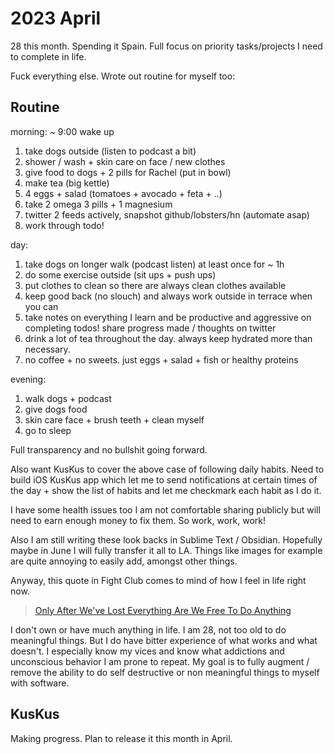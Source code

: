 # 2023 April

28 this month. Spending it Spain. Full focus on priority tasks/projects I need to complete in life.

Fuck everything else. Wrote out routine for myself too:

## Routine

morning: ~ 9:00 wake up

1. take dogs outside (listen to podcast a bit)
2. shower / wash + skin care on face / new clothes
3. give food to dogs + 2 pills for Rachel (put in bowl)
4. make tea (big kettle)
5. 4 eggs + salad (tomatoes + avocado + feta + ..)
6. take 2 omega 3 pills + 1 magnesium
7. twitter 2 feeds actively, snapshot github/lobsters/hn (automate asap)
8. work through todo!

day:

1. take dogs on longer walk (podcast listen) at least once for ~ 1h
2. do some exercise outside (sit ups + push ups)
3. put clothes to clean so there are always clean clothes available
4. keep good back (no slouch) and always work outside in terrace when you can
5. take notes on everything I learn and be productive and aggressive on completing todos! share progress made / thoughts on twitter
6. drink a lot of tea throughout the day. always keep hydrated more than necessary.
7. no coffee + no sweets. just eggs + salad + fish or healthy proteins

evening:

1. walk dogs + podcast
2. give dogs food
3. skin care face + brush teeth + clean myself
4. go to sleep

Full transparency and no bullshit going forward.

Also want KusKus to cover the above case of following daily habits. Need to build iOS KusKus app which let me to send notifications at certain times of the day + show the list of habits and let me checkmark each habit as I do it.

I have some health issues too I am not comfortable sharing publicly but will need to earn enough money to fix them. So work, work, work!

Also I am still writing these look backs in Sublime Text / Obsidian. Hopefully maybe in June I will fully transfer it all to LA. Things like images for example are quite annoying to easily add, amongst other things.

Anyway, this quote in Fight Club comes to mind of how I feel in life right now.

> [Only After We've Lost Everything Are We Free To Do Anything](https://www.youtube.com/watch?v=pzJOduVHxoQ)

I don't own or have much anything in life. I am 28, not too old to do meaningful things. But I do have bitter experience of what works and what doesn't. I especially know my vices and know what addictions and unconscious behavior I am prone to repeat. My goal is to fully augment / remove the ability to do self destructive or non meaningful things to myself with software.

## KusKus

Making progress. Plan to release it this month in April.
